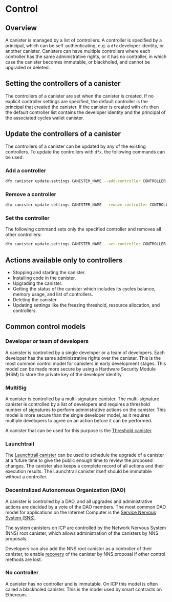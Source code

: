 # Control

## Overview

A canister is managed by a list of controllers. A controller is specified by a principal, which can be self-authenticating, e.g. a `dfx` developer identity, or another canister. Canisters can have multiple controllers where each controller has the same administrative rights, or it has no controller, in which case the canister becomes immutable, or blackholed, and cannot be upgraded or deleted. 

## Setting the controllers of a canister

The controllers of a canister are set when the canister is created. If no explicit controller settings are specified, the default controller is the principal that created the canister. If the canister is created with `dfx` then the default controller list contains the developer identity and the principal of the associated cycles wallet canister.

## Update the controllers of a canister

The controllers of a canister can be updated by any of the existing controllers. To update the controllers with `dfx`, the following commands can be used:

### Add a controller

```sh
dfx canister update-settings CANISTER_NAME --add-controller CONTROLLER
```

### Remove a controller

```sh
dfx canister update-settings CANISTER_NAME --remove-controller CONTROLLER
```

### Set the controller

The following command sets only the specified controller and removes all other controllers:

```sh
dfx canister update-settings CANISTER_NAME --set-controller CONTROLLER
```

## Actions available only to controllers

- Stopping and starting the canister.
- Installing code in the canister.
- Upgrading the canister.
- Getting the status of the canister which includes its cycles balance, memory usage, and list of controllers.
- Deleting the canister.
- Updating settings like the freezing threshold, resource allocation, and controllers.

## Common control models

### Developer or team of developers

A canister is controlled by a single developer or a team of developers. Each developer has the same administrative rights over the canister. This is the most common control model for canisters in early development stages. This model can be made more secure by using a Hardware Security Module (HSM) to store the private key of the developer identity.

### MultiSig

A canister is controlled by a multi-signature canister. The multi-signature canister is controlled by a list of developers and requires a threshold number of signatures to perform administrative actions on the canister. This model is more secure than the single developer model, as it requires multiple developers to agree on an action before it can be performed. 

A canister that can be used for this purpose is the [Threshold canister](https://github.com/dfinity/threshold).

### Launchtrail

The [Launchtrail canister](https://github.com/spinner-cash/launchtrail) can be used to schedule the upgrade of a canister at a future time to give the public enough time to review the proposed changes. The canister also keeps a complete record of all actions and their execution results. The Launchtrail canister itself should be immutable without a controller.

###  Decentralized Autonomous Organization (DAO)

A canister is controlled by a DAO, and all upgrades and administrative actions are decided by a vote of the DAO members. The most common DAO model for applications on the Internet Computer is the [Service Nervous System (SNS)](/docs/developer-docs/integrations/sns/index.md).

The system canisters on ICP are controlled by the Network Nervous System (NNS) root canister, which allows administration of the canisters by NNS proposals.

Developers can also add the NNS root canister as a controller of their canister, to enable [recovery](/docs/developer-docs/production/canister-recovery.md) of the canister by NNS proposal if other control methods are lost.

### No controller

A canister has no controller and is immutable. On ICP this model is often called a blackholed canister. This is the model used by smart contracts on Ethereum.
